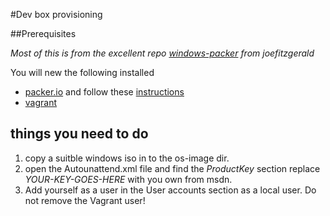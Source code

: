 #Dev box provisioning

##Prerequisites

*Most of this is from the excellent repo [windows-packer](https://github.com/joefitzgerald/packer-windows) from joefitzgerald*

You will new the following installed

* [packer.io](http://www.packer.io/downloads.html) and follow these [instructions](http://www.packer.io/intro/getting-started/setup.html)
* [vagrant](https://www.vagrantup.com/downloads.html)

## things you need to do
1. copy a suitble windows iso in to the os-image dir. 
2. open the Autounattend.xml file and find the *ProductKey* section replace *YOUR-KEY-GOES-HERE* with you own from msdn.
3. Add yourself as a user in the User accounts section as a local user. Do not remove the Vagrant user! 

 


